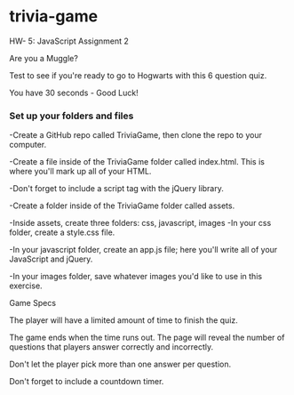 # trivia-game
HW- 5: JavaScript Assignment 2

Are you a Muggle?

Test to see if you're ready to go to Hogwarts with this 6 question quiz.

You have 30 seconds - Good Luck!

<h3>Set up your folders and files</h3>

-Create a GitHub repo called TriviaGame, then clone the repo to your computer.

-Create a file inside of the TriviaGame folder called index.html. This is where you'll mark up all of your HTML.

-Don't forget to include a script tag with the jQuery library.

-Create a folder inside of the TriviaGame folder called assets.

-Inside assets, create three folders: css, javascript, images
  -In your css folder, create a style.css file.
  
  -In your javascript folder, create an app.js file; here you'll write all of your JavaScript and jQuery.
  
  -In your images folder, save whatever images you'd like to use in this exercise.

Game Specs

The player will have a limited amount of time to finish the quiz. 

The game ends when the time runs out. The page will reveal the number of questions that players answer correctly and incorrectly.

Don't let the player pick more than one answer per question.

Don't forget to include a countdown timer.
